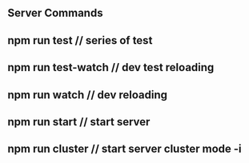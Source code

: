 ## Server Commands

## npm run test  // series of test
## npm run test-watch // dev test reloading
## npm run watch // dev reloading
## npm run start // start server
## npm run cluster // start server cluster mode -i
 
